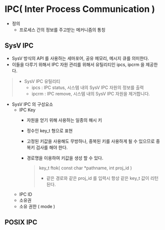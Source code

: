 # IPC( Inter Process Communication )
* 정의 
	- 프로세스 간의 정보를 주고받는 메커니즘의 통칭

## SysV IPC
* SysV 방식의 API 를 사용하는 세마포어, 공유 메모리, 메시지 큐를 의미한다.
* 이들을 다루기 위해서 IPC 자원 관리를 위해서 유틸리티인 ipcs, ipcrm 을 제공한다.

> * SysV IPC 유틸리티  
>	- ipcs  : IPC status, 시스템 내의 SysV IPC 자원의 정보를 출력  
>	- ipcrm : IPC remove, 시스템 내의 SysV IPC 자원을 제거합니다.  

* SysV IPC 의 구성요소
	- IPC Key 
		- 자원을 얻기 위해 사용하는 일종의 해시 키
		- 정수인 key_t 형으로 표현
		- 고정된 키값을 사용해도 무방하나, 
		중복된 키를 사용하게 될 수 있으므로 중복키 검사를 해야 한다.  
		- 경로명을 이용하여 키값을 생성 할 수 있다.  
			
			> key_t ftok( const char *pathname, int proj_id )
			> 	* 같은 경로와 같은 proj_id 를 입력시 항상 같은 key_t 값이 리턴된다.
	- IPC ID
	- 소유권
	- 소유 권한 ( mode )

## POSIX IPC

